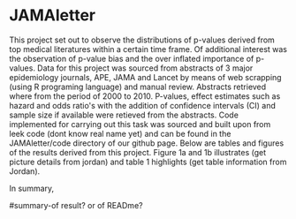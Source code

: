 # JAMAletter
This project set out to observe the distributions of p-values derived from top medical literatures within a certain time frame.
Of additional interest was the observation of p-value bias and the over inflated importance of p-values.
Data for this project was sourced from  abstracts of 3 major epidemiology journals, APE, JAMA and Lancet by means of web scrapping (using R programing language) and manual review. Abstracts retrieved where from the period of 2000 to 2010.
P-values, effect estimates such as hazard and odds ratio's with the addition of confidence intervals (CI) and sample size if available were retieved from the abstracts.
Code implemented for carrying out this task was sourced and built upon from leek code (dont know real name yet) and can be found in the JAMAletter/code directory of our github page.
Below are tables and figures of the results derived from this project. Figure 1a and 1b illustrates (get picture details from jordan) and table 1 highlights (get table information from Jordan).

In summary, 

#summary-of result? or of READme?
